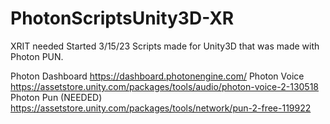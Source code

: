 # PhotonScriptsUnity3D-XR
XRIT needed
Started 3/15/23
Scripts made for Unity3D that was made with Photon PUN.








Photon Dashboard https://dashboard.photonengine.com/
Photon Voice https://assetstore.unity.com/packages/tools/audio/photon-voice-2-130518
Photon Pun (NEEDED) https://assetstore.unity.com/packages/tools/network/pun-2-free-119922

